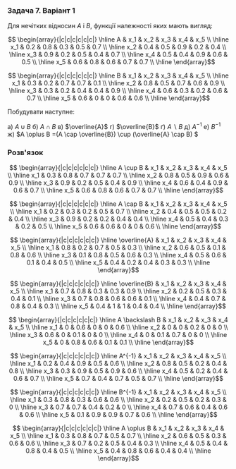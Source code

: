 ### Задача 7. Варіант 1 

Для нечітких відносин $A$ і $B$, функції належності яких мають вигляд:

$$ \begin{array}{|c|c|c|c|c|c|} \hline
А & x_1 & x_2 & x_3 & x_4 & x_5 \\ \hline
x_1 & 0.2 & 0.8 & 0.3 & 0.5 & 0.7 \\ \hline
x_2 & 0.4 & 0.5 & 0.9 & 0.2 & 0.4 \\ \hline
x_3 & 0.9 & 0.2 & 0.5 & 0.4 & 0.7 \\ \hline
x_4 & 0.5 & 0.4 & 0.9 & 0.6 & 0.5 \\ \hline
x_5 & 0.6 & 0.8 & 0.6 & 0.7 & 0.7 \\ \hline
\end{array}$$

$$ \begin{array}{|c|c|c|c|c|c|} \hline
В & x_1 & x_2 & x_3 & x_4 & x_5 \\ \hline
x_1 & 0.3 & 0.2 & 0.7 & 0.7 & 0.1 \\ \hline
x_2 & 0.8 & 0.5 & 0.7 & 0.6 & 0.9 \\ \hline
x_3 & 0.3 & 0.2 & 0.4 & 0.4 & 0.9 \\ \hline
x_4 & 0.6 & 0.3 & 0.2 & 0.6 & 0.7 \\ \hline
x_5 & 0.6 & 0 & 0 & 0.6 & 0.6 \\ \hline
\end{array}$$

Побудувати наступне:

а) $A \cup B$
б) $A \cap B$
в) $\overline{A}$
г) $\overline{B}$
ґ) $A \backslash B$
д) $A^{-1}$
е) $B^{-1}$
ж) $A \oplus B =(A \cap \overline{B}) \cup (\overline{A} \cap B) $

### Розв'язок

$$ \begin{array}{|c|c|c|c|c|c|} \hline
A \cup B & x_1 & x_2 & x_3 & x_4 & x_5 \\ \hline
x_1 & 0.3 & 0.8 & 0.7 & 0.7 & 0.7 \\ \hline
x_2 & 0.8 & 0.5 & 0.9 & 0.6 & 0.9 \\ \hline
x_3 & 0.9 & 0.2 & 0.5 & 0.4 & 0.9 \\ \hline
x_4 & 0.6 & 0.4 & 0.9 & 0.6 & 0.7 \\ \hline
x_5 & 0.6 & 0.8 & 0.6 & 0.7 & 0.7 \\ \hline
\end{array}$$


$$ \begin{array}{|c|c|c|c|c|c|} \hline
A \cap B & x_1 & x_2 & x_3 & x_4 & x_5 \\ \hline
x_1 & 0.2 & 0.3 & 0.2 & 0.5 & 0.7 \\ \hline
x_2 & 0.4 & 0.5 & 0.5 & 0.2 & 0.4 \\ \hline
x_3 & 0.9 & 0.2 & 0.2 & 0.4 & 0.4 \\ \hline
x_4 & 0.5 & 0.4 & 0.3 & 0.2 & 0.5 \\ \hline
x_5 & 0.6 & 0.6 & 0 & 0 & 0.6 \\ \hline
\end{array}$$


$$ \begin{array}{|c|c|c|c|c|c|} \hline
\overline{A} & x_1 & x_2 & x_3 & x_4 & x_5 \\ \hline
x_1 & 0.8 & 0.2 & 0.7 & 0.5 & 0.3 \\ \hline
x_2 & 0.6 & 0.5 & 0.1 & 0.8 & 0.6 \\ \hline
x_3 & 0.1 & 0.8 & 0.5 & 0.6 & 0.3 \\ \hline
x_4 & 0.5 & 0.6 & 0.1 & 0.4 & 0.5 \\ \hline
x_5 & 0.4 & 0.2 & 0.4 & 0.3 & 0.3 \\ \hline
\end{array}$$


$$ \begin{array}{|c|c|c|c|c|c|} \hline
\overline{B} & x_1 & x_2 & x_3 & x_4 & x_5 \\ \hline
x_1 & 0.7 & 0.8 & 0.3 & 0.3 & 0.9 \\ \hline
x_2 & 0.2 & 0.5 & 0.3 & 0.4 & 0.1 \\ \hline
x_3 & 0.7 & 0.8 & 0.6 & 0.6 & 0.1 \\ \hline
x_4 & 0.4 & 0.7 & 0.8 & 0.4 & 0.3 \\ \hline
x_5 & 0.4 & 1 & 1 & 0.4 & 0.4 \\ \hline
\end{array}$$


$$ \begin{array}{|c|c|c|c|c|c|} \hline
A \backslash B & x_1 & x_2 & x_3 & x_4 & x_5 \\ \hline
x_1 & 0 & 0.6 & 0 & 0 & 0.6 \\ \hline
x_2 & 0 & 0 & 0.2 & 0 & 0 \\ \hline
x_3 & 0.6 & 0 & 0.1 & 0 & 0 \\ \hline
x_4 & 0 & 0.1 & 0.7 & 0 & 0 \\ \hline
x_5 & 0 & 0.8 & 0.6 & 0.1 & 0.1 \\ \hline
\end{array}$$


$$ \begin{array}{|c|c|c|c|c|c|} \hline
A^{-1} & x_1 & x_2 & x_3 & x_4 & x_5 \\ \hline
x_1 & 0.2 & 0.4 & 0.9 & 0.5 & 0.6 \\ \hline
x_2 & 0.8 & 0.5 & 0.2 & 0.4 & 0.8 \\ \hline
x_3 & 0.3 & 0.9 & 0.5 & 0.9 & 0.6 \\ \hline
x_4 & 0.5 & 0.2 & 0.4 & 0.6 & 0.7 \\ \hline
x_5 & 0.7 & 0.4 & 0.7 & 0.5 & 0.7 \\ \hline
\end{array}$$


$$ \begin{array}{|c|c|c|c|c|c|} \hline
B^{-1} & x_1 & x_2 & x_3 & x_4 & x_5 \\ \hline
x_1 & 0.3 & 0.8 & 0.3 & 0.6 & 0.6 \\ \hline
x_2 & 0.2 & 0.5 & 0.2 & 0.3 & 0 \\ \hline
x_3 & 0.7 & 0.7 & 0.4 & 0.2 & 0 \\ \hline
x_4 & 0.7 & 0.6 & 0.4 & 0.6 & 0.6 \\ \hline
x_5 & 0.1 & 0.9 & 0.9 & 0.7 & 0.6 \\ \hline
\end{array}$$


$$ \begin{array}{|c|c|c|c|c|c|} \hline
A \oplus B & x_1 & x_2 & x_3 & x_4 & x_5 \\ \hline
x_1 & 0.3 & 0.8 & 0.7 & 0.5 & 0.7 \\ \hline
x_2 & 0.6 & 0.5 & 0.3 & 0.6 & 0.6 \\ \hline
x_3 & 0.7 & 0.2 & 0.5 & 0.4 & 0.3 \\ \hline
x_4 & 0.5 & 0.4 & 0.8 & 0.4 & 0.5 \\ \hline
x_5 & 0.4 & 0.8 & 0.6 & 0.4 & 0.4 \\ \hline
\end{array}$$